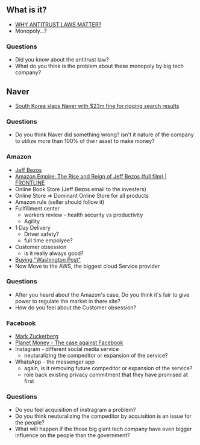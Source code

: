 ## What is it?
* [WHY ANTITRUST LAWS MATTER?](https://www.markhamlawfirm.com/law-articles/why-antitrust-laws-matter/)
* Monopoly...?


### Questions
* Did you know about the antitrust law? 
* What do you think is the problem about these monopoly by big tech company?


## Naver
* [South Korea slaps Naver with $23m fine for rigging search results](https://asia.nikkei.com/Business/Technology/South-Korea-slaps-Naver-with-23m-fine-for-rigging-search-results)

### Questions
* Do you think Naver did something wrong? isn't it nature of the company to utilize more than 100% of their asset to make money?


### Amazon
* [Jeff Bezos](https://en.wikipedia.org/wiki/Jeff_Bezos)
* [Amazon Empire: The Rise and Reign of Jeff Bezos (full film) | FRONTLINE](https://youtu.be/RVVfJVj5z8s?list=WL)
* Online Book Store (Jeff Bezos email to the investers)
* Online Store => Dominant Online Store for all products
* Amazon rule (seller should follow it)
* Fullfillment center
  * workers review - health security vs productivity
  * Agility 
* 1 Day Delivery
  * Driver safety?
  * full time empolyee?
* Customer obsession
  * is it really always good?
* [Buying "Washington Post"](https://www.bbc.com/news/av/business-23582797)
* Now Move to the AWS, the biggest cloud Service provider

### Questions
* After you heard about the Amazon's case, Do you think it's fair to give power to regulate the market in there site?
* How do you feel about the Customer obsession?


### Facebook
* [Mark Zuckerberg](https://en.wikipedia.org/wiki/Mark_Zuckerberg)
* [Planet Money - The case against Facebook](https://www.npr.org/2020/12/16/947160910/the-case-against-facebook)
* Instagram - different social media service
  * neuturalizing the compeditor or expansion of the service?
* WhatsApp - the messenger app
  * again, is it removing future compeditor or expansion of the service? 
  * role back existing privacy commitment that they have promised at first
  
  
### Questions
* Do you feel acquisition of instragram a problem?
* Do you think neuturalizing the compeditor by acquisition is an issue for the people?
* What will happen if the those big giant tech company have even bigger influence on the people than the government?

